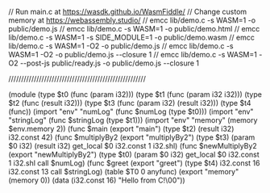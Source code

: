// Run main.c at https://wasdk.github.io/WasmFiddle/
// Change custom memory at https://webassembly.studio/
// emcc lib/demo.c -s WASM=1 -o public/demo.js
// emcc lib/demo.c -s WASM=1 -o public/demo.html
// emcc lib/demo.c -s WASM=1 -s SIDE_MODULE=1 -o public/demo.wasm
// emcc lib/demo.c -s WASM=1 -O2 -o public/demo.js
// emcc lib/demo.c -s WASM=1 -O2 -o public/demo.js --closure 1
// emcc lib/demo.c -s WASM=1 -O2 --post-js public/ready.js -o public/demo.js --closure 1

//////////////////////////////////////////////////////

(module
(type $t0 (func (param i32)))
  (type $t1 (func (param i32 i32)))
(type $t2 (func (result i32)))
  (type $t3 (func (param i32) (result i32)))
(type $t4 (func))
  (import "env" "numLog" (func $numLog (type $t0)))
  (import "env" "stringLog" (func $stringLog (type $t1)))
  (import "env" "memory" (memory $env.memory 2))
(func $main (export "main") (type $t2) (result i32)
i32.const 42)
(func $multiplyBy2 (export "multiplyBy2") (type $t3) (param $0 i32) (result i32)
    get_local $0
i32.const 1
i32.shl)
(func $newMultiplyBy2 (export "newMultiplyBy2") (type $t0) (param $0 i32)
    get_local $0
i32.const 1
i32.shl
call $numLog)
  (func $greet (export "greet") (type $t4)
    i32.const 16
    i32.const 13
    call $stringLog)
(table \$T0 0 anyfunc)
(export "memory" (memory 0))
(data (i32.const 16) "Hello from C!\00"))
